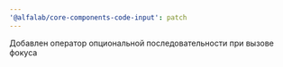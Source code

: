 ```yaml
---
'@alfalab/core-components-code-input': patch
---
```


Добавлен оператор опциональной последовательности при вызове фокуса
